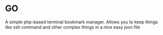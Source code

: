 GO
==

A simple php-based terminal bookmark manager. Allows you to keep things like ssh command and other complex things in a nice easy json file
